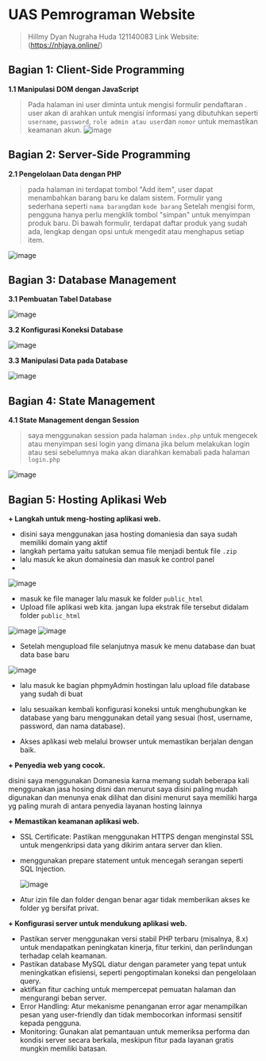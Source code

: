 # UAS Pemrograman Website
> Hillmy Dyan Nugraha Huda 
> 121140083
> Link Website: (https://nhjaya.online/)

## Bagian 1: Client-Side Programming
**1.1 Manipulasi DOM dengan JavaScript**
> Pada halaman ini user diminta untuk mengisi formulir pendaftaran .
> user akan di arahkan untuk mengisi informasi yang dibutuhkan seperti `username`, `password`, `role admin atau user`dan `nomor` untuk memastikan keamanan akun.
![image](https://github.com/user-attachments/assets/d19357ee-4aa8-4a71-9bd3-8cfe6eb72f09)



## Bagian 2: Server-Side Programming
**2.1 Pengelolaan Data dengan PHP**
> pada halaman ini terdapat tombol "Add item", user dapat menambahkan barang baru ke dalam sistem. Formulir yang sederhana seperti `nama barang`dan `kode barang`
>  Setelah mengisi form, pengguna hanya perlu mengklik tombol "simpan" untuk menyimpan produk baru.
> Di bawah formulir, terdapat daftar produk yang sudah ada, lengkap dengan opsi untuk mengedit atau menghapus setiap item.

![image](https://github.com/user-attachments/assets/59b8a280-27ff-4f15-9386-c24e98807ad6)


## Bagian 3: Database Management
**3.1 Pembuatan Tabel Database**

![image](https://github.com/user-attachments/assets/ee6b07ca-fa20-4ed9-8ca9-74651096cd32)


**3.2 Konfigurasi Koneksi Database**

![image](https://github.com/user-attachments/assets/5b1f1847-8ad5-42c4-b33e-5caea18b426e)


**3.3 Manipulasi Data pada Database**

![image](https://github.com/user-attachments/assets/366ada6e-a064-4ef5-89f0-4043b3253ced)


## Bagian 4: State Management
**4.1 State Management dengan Session**
> saya menggunakan session pada halaman `index.php` untuk mengecek atau menyimpan sesi login yang dimana jika belum melakukan login atau sesi sebelumnya maka akan diarahkan kemabali pada halaman `login.php`

![image](https://github.com/user-attachments/assets/6f5ea462-0c70-43f0-963e-64d1437632f0)


## Bagian 5: Hosting Aplikasi Web
**+ Langkah untuk meng-hosting aplikasi web.**

   - disini saya menggunakan jasa hosting domaniesia dan saya sudah memiliki domain yang aktif
   - langkah pertama yaitu satukan semua file menjadi bentuk file `.zip`
   - lalu masuk ke akun domainesia dan masuk ke control panel
   - 
![image](https://github.com/user-attachments/assets/4b9c8962-ab7b-4d77-bc8f-777c118801df)

   - masuk ke file manager lalu masuk ke folder `public_html`
   - Upload file aplikasi web kita. jangan lupa ekstrak file tersebut didalam folder `public_html`

![image](https://github.com/user-attachments/assets/89715c78-405a-44a8-98fa-d0a1dab7c628)
![image](https://github.com/user-attachments/assets/f7593089-ea25-4767-8337-c29192190155)

   - Setelah mengupload file selanjutnya masuk ke menu database dan buat data base baru
     
![image](https://github.com/user-attachments/assets/6441c0a8-ac70-4141-93c1-ac6c264996ee)

   - lalu masuk ke bagian phpmyAdmin hostingan lalu upload file database yang sudah di buat 

   - lalu sesuaikan kembali konfigurasi koneksi untuk menghubungkan ke database yang baru menggunakan detail yang sesuai (host, username, password, dan nama database).
   - Akses aplikasi web melalui browser untuk memastikan berjalan dengan baik.
     
**+ Penyedia web yang cocok.**
   
   disini saya menggunakan Domanesia karna memang sudah beberapa kali menggunakan jasa hosing disni dan menurut saya disini paling mudah digunakan
   dan menunya enak dilihat
   dan disini menurut saya memiliki harga yg paling murah di antara penyedia layanan hosting lainnya

**+ Memastikan keamanan aplikasi web.**
   - SSL Certificate: Pastikan menggunakan HTTPS dengan menginstal SSL untuk mengenkripsi data yang dikirim antara server dan klien.
   - menggunakan prepare statement untuk mencegah serangan seperti SQL Injection.
     
     ![image](https://github.com/user-attachments/assets/2d0524da-d31f-4023-9164-92f40fd8d326)

   - Atur izin file dan folder dengan benar agar tidak memberikan akses ke folder yg bersifat privat.
     

**+ Konfigurasi server untuk mendukung aplikasi web.**
   - Pastikan server menggunakan versi stabil PHP terbaru (misalnya, 8.x) untuk mendapatkan peningkatan kinerja, fitur terkini, dan perlindungan terhadap celah keamanan.
   - Pastikan database MySQL diatur dengan parameter yang tepat untuk meningkatkan efisiensi, seperti pengoptimalan koneksi dan pengelolaan query.
   - aktifkan fitur caching untuk mempercepat pemuatan halaman dan mengurangi beban server.
   - Error Handling: Atur mekanisme penanganan error agar menampilkan pesan yang user-friendly dan tidak membocorkan informasi sensitif kepada pengguna.
   - Monitoring: Gunakan alat pemantauan untuk memeriksa performa dan kondisi server secara berkala, meskipun fitur pada layanan gratis mungkin memiliki batasan.
